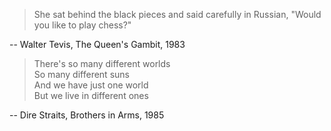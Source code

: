 > She sat behind the black pieces and said carefully in Russian, "Would you like to play chess?"

-- Walter Tevis, The Queen's Gambit, 1983


> There's so many different worlds<br>
> So many different suns<br>
> And we have just one world<br>
> But we live in different ones<br>

-- Dire Straits, Brothers in Arms, 1985
